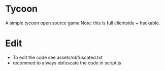 # Tycoon
A simple tycoon open source game
Note: this is full clientside + hackable.

# Edit
- To edit the code see assets/obfuscated.txt
- recommed to always obfuscate the code in script.js
